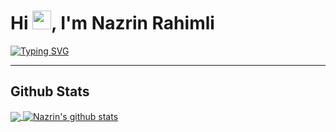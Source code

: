 <h1>Hi <img src="https://user-images.githubusercontent.com/75476607/120882203-c6950a80-c5de-11eb-8cba-a0fe21115c2e.gif" height="30px"/>, I'm Nazrin Rahimli</h1>

[![Typing SVG](https://readme-typing-svg.herokuapp.com?font=Robot-Bold&size=30&color=#ffff&center=false&vCenter=true&width=900&height=110&lines=Programmer;Junior+Developer)](https://git.io/typing-svg)
<hr/>

## Github Stats
 
<a href="https://github.com/NazrinRahimli">
  <img align="center" src="https://github-readme-stats.vercel.app/api/top-langs/?username=NazrinRahimli&theme=dark&hide_langs_below=1" />
</a>
<a href="https://github.com/NazrinRahimli">
 <img align="center" src="https://github-readme-stats.vercel.app/api?username=NazrinRahimli&show_icons=true&theme=dark&line_height=27" alt="Nazrin's github stats"/>
</a>
